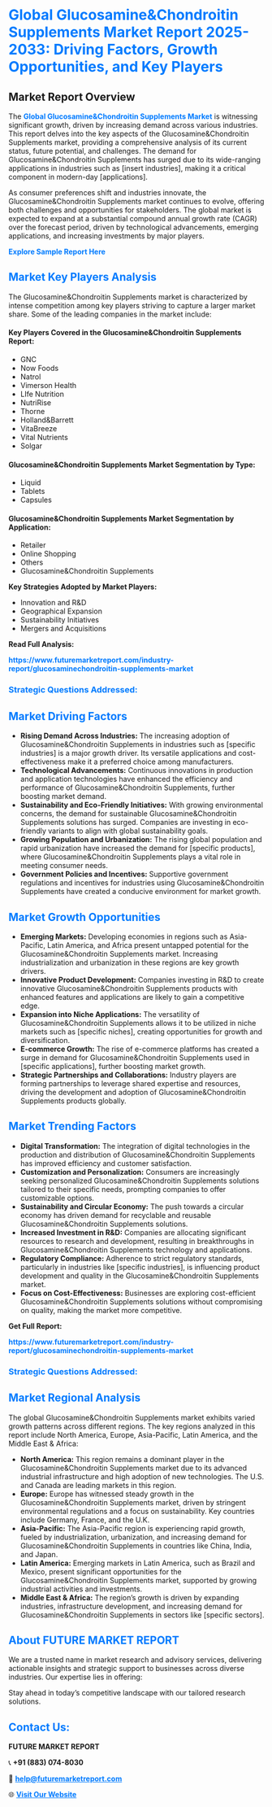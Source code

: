 <h1 style="color: #007BFF;">Global Glucosamine&Chondroitin Supplements Market Report 2025-2033: Driving Factors, Growth Opportunities, and Key Players</h1>

<section id="overview">
<h2>Market Report Overview</h2>
<p>The <a href="https://www.futuremarketreport.com/industry-report/glucosaminechondroitin-supplements-market" style="color: #007BFF; text-decoration: none;"><strong>Global Glucosamine&Chondroitin Supplements Market</strong></a> is witnessing significant growth, driven by increasing demand across various industries. This report delves into the key aspects of the Glucosamine&Chondroitin Supplements market, providing a comprehensive analysis of its current status, future potential, and challenges. The demand for Glucosamine&Chondroitin Supplements has surged due to its wide-ranging applications in industries such as [insert industries], making it a critical component in modern-day [applications].</p>
<p>As consumer preferences shift and industries innovate, the Glucosamine&Chondroitin Supplements market continues to evolve, offering both challenges and opportunities for stakeholders. The global market is expected to expand at a substantial compound annual growth rate (CAGR) over the forecast period, driven by technological advancements, emerging applications, and increasing investments by major players.</p>
</section>

<section id="overview">
<p><a href="https://www.futuremarketreport.com/request-sample/reportId=126900" style="color: #007BFF; text-decoration: none;"><strong>Explore Sample Report Here</strong></a></p>
</section>

<section id="key-players">
<h2 style="color: #007BFF;">Market Key Players Analysis</h2>
<p>The Glucosamine&Chondroitin Supplements market is characterized by intense competition among key players striving to capture a larger market share. Some of the leading companies in the market include:</p>
<h4>Key Players Covered in the Glucosamine&Chondroitin Supplements Report:</h4>
<ul><li>GNC</li><li>Now Foods</li><li>Natrol</li><li>Vimerson Health</li><li>LIfe Nutrition</li><li>NutriRise</li><li>Thorne</li><li>Holland&amp;Barrett</li><li>VitaBreeze</li><li>Vital Nutrients</li><li>Solgar</li></ul>
<h4>Glucosamine&Chondroitin Supplements Market Segmentation by Type:</h4>
<ul><li>Liquid</li><li>Tablets</li><li>Capsules</li></ul>

<h4>Glucosamine&Chondroitin Supplements Market Segmentation by Application:</h4>
<ul><li>Retailer</li><li>Online Shopping</li><li>Others</li><li>Glucosamine&amp;Chondroitin Supplements</li></ul>
<p><strong>Key Strategies Adopted by Market Players:</strong></p>
<ul>
<li>Innovation and R&D</li>
<li>Geographical Expansion</li>
<li>Sustainability Initiatives</li>
<li>Mergers and Acquisitions</li>
</ul>
</section>

<section>
<p><strong>Read Full Analysis: </strong></p><a href="https://www.futuremarketreport.com/industry-report/glucosaminechondroitin-supplements-market" style="color: #007BFF; text-decoration: none;"><strong>https://www.futuremarketreport.com/industry-report/glucosaminechondroitin-supplements-market</strong></a>
<h3 style="color: #007BFF;">Strategic Questions Addressed:</h3>
</section>

<section id="driving-factors">
<h2 style="color: #007BFF;">Market Driving Factors</h2>
<ul>
<li><strong>Rising Demand Across Industries:</strong> The increasing adoption of Glucosamine&Chondroitin Supplements in industries such as [specific industries] is a major growth driver. Its versatile applications and cost-effectiveness make it a preferred choice among manufacturers.</li>
<li><strong>Technological Advancements:</strong> Continuous innovations in production and application technologies have enhanced the efficiency and performance of Glucosamine&Chondroitin Supplements, further boosting market demand.</li>
<li><strong>Sustainability and Eco-Friendly Initiatives:</strong> With growing environmental concerns, the demand for sustainable Glucosamine&Chondroitin Supplements solutions has surged. Companies are investing in eco-friendly variants to align with global sustainability goals.</li>
<li><strong>Growing Population and Urbanization:</strong> The rising global population and rapid urbanization have increased the demand for [specific products], where Glucosamine&Chondroitin Supplements plays a vital role in meeting consumer needs.</li>
<li><strong>Government Policies and Incentives:</strong> Supportive government regulations and incentives for industries using Glucosamine&Chondroitin Supplements have created a conducive environment for market growth.</li>
</ul>
</section>

<section id="growth-opportunities">
<h2 style="color: #007BFF;">Market Growth Opportunities</h2>
<ul>
<li><strong>Emerging Markets:</strong> Developing economies in regions such as Asia-Pacific, Latin America, and Africa present untapped potential for the Glucosamine&Chondroitin Supplements market. Increasing industrialization and urbanization in these regions are key growth drivers.</li>
<li><strong>Innovative Product Development:</strong> Companies investing in R&D to create innovative Glucosamine&Chondroitin Supplements products with enhanced features and applications are likely to gain a competitive edge.</li>
<li><strong>Expansion into Niche Applications:</strong> The versatility of Glucosamine&Chondroitin Supplements allows it to be utilized in niche markets such as [specific niches], creating opportunities for growth and diversification.</li>
<li><strong>E-commerce Growth:</strong> The rise of e-commerce platforms has created a surge in demand for Glucosamine&Chondroitin Supplements used in [specific applications], further boosting market growth.</li>
<li><strong>Strategic Partnerships and Collaborations:</strong> Industry players are forming partnerships to leverage shared expertise and resources, driving the development and adoption of Glucosamine&Chondroitin Supplements products globally.</li>
</ul>
</section>

<section id="trending-factors">
<h2 style="color: #007BFF;">Market Trending Factors</h2>
<ul>
<li><strong>Digital Transformation:</strong> The integration of digital technologies in the production and distribution of Glucosamine&Chondroitin Supplements has improved efficiency and customer satisfaction.</li>
<li><strong>Customization and Personalization:</strong> Consumers are increasingly seeking personalized Glucosamine&Chondroitin Supplements solutions tailored to their specific needs, prompting companies to offer customizable options.</li>
<li><strong>Sustainability and Circular Economy:</strong> The push towards a circular economy has driven demand for recyclable and reusable Glucosamine&Chondroitin Supplements solutions.</li>
<li><strong>Increased Investment in R&D:</strong> Companies are allocating significant resources to research and development, resulting in breakthroughs in Glucosamine&Chondroitin Supplements technology and applications.</li>
<li><strong>Regulatory Compliance:</strong> Adherence to strict regulatory standards, particularly in industries like [specific industries], is influencing product development and quality in the Glucosamine&Chondroitin Supplements market.</li>
<li><strong>Focus on Cost-Effectiveness:</strong> Businesses are exploring cost-efficient Glucosamine&Chondroitin Supplements solutions without compromising on quality, making the market more competitive.</li>
</ul>
</section>

<section>
<p><strong>Get Full Report: </strong></p><a href="https://www.futuremarketreport.com/industry-report/glucosaminechondroitin-supplements-market" style="color: #007BFF; text-decoration: none;"><strong>https://www.futuremarketreport.com/industry-report/glucosaminechondroitin-supplements-market</strong></a>
<h3 style="color: #007BFF;">Strategic Questions Addressed:</h3>
</section>


<section id="regional-analysis">
<h2 style="color: #007BFF;">Market Regional Analysis</h2>
<p>The global Glucosamine&Chondroitin Supplements market exhibits varied growth patterns across different regions. The key regions analyzed in this report include North America, Europe, Asia-Pacific, Latin America, and the Middle East & Africa:</p>
<ul>
<li><strong>North America:</strong> This region remains a dominant player in the Glucosamine&Chondroitin Supplements market due to its advanced industrial infrastructure and high adoption of new technologies. The U.S. and Canada are leading markets in this region.</li>
<li><strong>Europe:</strong> Europe has witnessed steady growth in the Glucosamine&Chondroitin Supplements market, driven by stringent environmental regulations and a focus on sustainability. Key countries include Germany, France, and the U.K.</li>
<li><strong>Asia-Pacific:</strong> The Asia-Pacific region is experiencing rapid growth, fueled by industrialization, urbanization, and increasing demand for Glucosamine&Chondroitin Supplements in countries like China, India, and Japan.</li>
<li><strong>Latin America:</strong> Emerging markets in Latin America, such as Brazil and Mexico, present significant opportunities for the Glucosamine&Chondroitin Supplements market, supported by growing industrial activities and investments.</li>
<li><strong>Middle East & Africa:</strong> The region’s growth is driven by expanding industries, infrastructure development, and increasing demand for Glucosamine&Chondroitin Supplements in sectors like [specific sectors].</li>
</ul>
</section>

<footer>
<h2 style="color: #007BFF;">About FUTURE MARKET REPORT</h2>
<p>We are a trusted name in market research and advisory services, delivering actionable insights and strategic support to businesses across diverse industries. Our expertise lies in offering:</p>

<p>Stay ahead in today’s competitive landscape with our tailored research solutions.</p>

<h2 style="color: #007BFF;">Contact Us:</h2>
<p><strong>FUTURE MARKET REPORT</strong></p>
<p>📞 <strong>+91 (883) 074-8030</strong></p>
<p>📧 <strong><a href="mailto:help@futuremarketreport.com" style="color: #007BFF;">help@futuremarketreport.com</a></strong></p>
<p>🌐 <strong><a href="https://www.futuremarketreport.com/" style="color: #007BFF;">Visit Our Website</a></strong></p>
</footer>